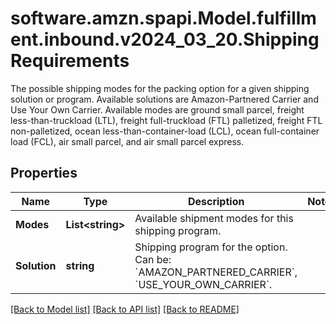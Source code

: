# software.amzn.spapi.Model.fulfillment.inbound.v2024_03_20.ShippingRequirements
The possible shipping modes for the packing option for a given shipping solution or program. Available solutions are Amazon-Partnered Carrier and Use Your Own Carrier. Available modes are ground small parcel, freight less-than-truckload (LTL), freight full-truckload (FTL) palletized, freight FTL non-palletized, ocean less-than-container-load (LCL), ocean full-container load (FCL), air small parcel, and air small parcel express.

## Properties

Name | Type | Description | Notes
------------ | ------------- | ------------- | -------------
**Modes** | **List&lt;string&gt;** | Available shipment modes for this shipping program. | 
**Solution** | **string** | Shipping program for the option. Can be: &#x60;AMAZON_PARTNERED_CARRIER&#x60;, &#x60;USE_YOUR_OWN_CARRIER&#x60;. | 

[[Back to Model list]](../README.md#documentation-for-models) [[Back to API list]](../README.md#documentation-for-api-endpoints) [[Back to README]](../README.md)

